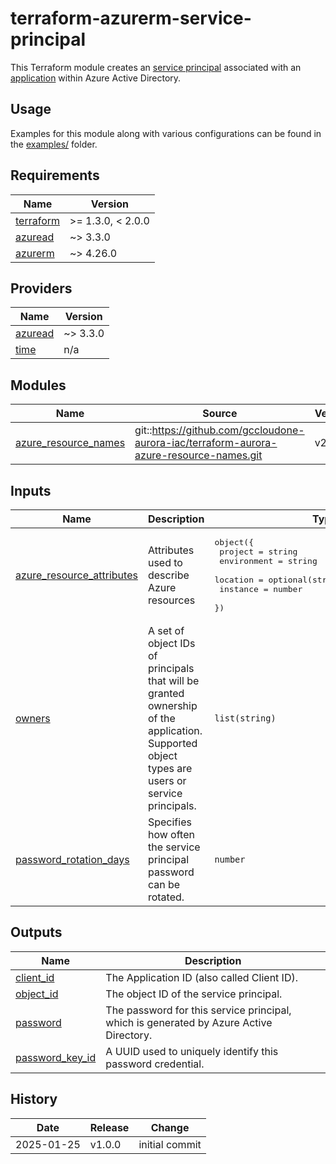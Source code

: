 # terraform-azurerm-service-principal

This Terraform module creates an [service principal](https://registry.terraform.io/providers/hashicorp/azuread/latest/docs/resources/service_principal) associated with an [application](https://registry.terraform.io/providers/hashicorp/azuread/latest/docs/resources/application) within Azure Active Directory.

## Usage

Examples for this module along with various configurations can be found in the [examples/](examples/) folder.

<!-- BEGIN_TF_DOCS -->
## Requirements

| Name | Version |
|------|---------|
| <a name="requirement_terraform"></a> [terraform](#requirement\_terraform) | >= 1.3.0, < 2.0.0 |
| <a name="requirement_azuread"></a> [azuread](#requirement\_azuread) | ~> 3.3.0 |
| <a name="requirement_azurerm"></a> [azurerm](#requirement\_azurerm) | ~> 4.26.0 |

## Providers

| Name | Version |
|------|---------|
| <a name="provider_azuread"></a> [azuread](#provider\_azuread) | ~> 3.3.0 |
| <a name="provider_time"></a> [time](#provider\_time) | n/a |

## Modules

| Name | Source | Version |
|------|--------|---------|
| <a name="module_azure_resource_names"></a> [azure\_resource\_names](#module\_azure\_resource\_names) | git::https://github.com/gccloudone-aurora-iac/terraform-aurora-azure-resource-names.git | v2.0.0 |

## Inputs

| Name | Description | Type | Default | Required |
|------|-------------|------|---------|:--------:|
| <a name="input_azure_resource_attributes"></a> [azure\_resource\_attributes](#input\_azure\_resource\_attributes) | Attributes used to describe Azure resources | <pre>object({<br>    project     = string<br>    environment = string<br>    location    = optional(string, "Canada Central")<br>    instance    = number<br>  })</pre> | n/a | yes |
| <a name="input_owners"></a> [owners](#input\_owners) | A set of object IDs of principals that will be granted ownership of the application. Supported object types are users or service principals. | `list(string)` | `[]` | no |
| <a name="input_password_rotation_days"></a> [password\_rotation\_days](#input\_password\_rotation\_days) | Specifies how often the service principal password can be rotated. | `number` | `7` | no |

## Outputs

| Name | Description |
|------|-------------|
| <a name="output_client_id"></a> [client\_id](#output\_client\_id) | The Application ID (also called Client ID). |
| <a name="output_object_id"></a> [object\_id](#output\_object\_id) | The object ID of the service principal. |
| <a name="output_password"></a> [password](#output\_password) | The password for this service principal, which is generated by Azure Active Directory. |
| <a name="output_password_key_id"></a> [password\_key\_id](#output\_password\_key\_id) | A UUID used to uniquely identify this password credential. |
<!-- END_TF_DOCS -->

## History

| Date       | Release | Change                                                                              |
| ---------- | ------- | ----------------------------------------------------------------------------------- |
| 2025-01-25 | v1.0.0  | initial commit                                                                      |

